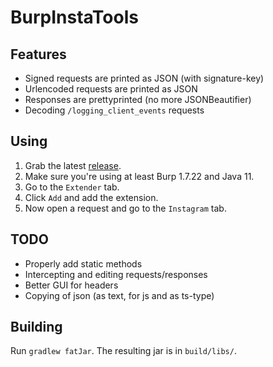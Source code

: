 # BurpInstaTools

## Features
 - Signed requests are printed as JSON (with signature-key)
 - Urlencoded requests are printed as JSON
 - Responses are prettyprinted (no more JSONBeautifier)
 - Decoding `/logging_client_events` requests
 
## Using
1. Grab the latest [release](https://github.com/Nerixyz/BurpInstaTools/releases).
2. Make sure you're using at least Burp 1.7.22 and Java 11.
3. Go to the `Extender` tab.
4. Click `Add` and add the extension.
5. Now open a request and go to the `Instagram` tab.
 
## TODO
 - Properly add static methods
 - Intercepting and editing requests/responses
 - Better GUI for headers
 - Copying of json (as text, for js and as ts-type)
 
## Building
Run `gradlew fatJar`. 
The resulting jar is in `build/libs/`.
